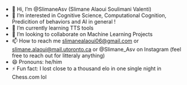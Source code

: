 - 👋 Hi, I’m @SlimaneAsv (Slimane Alaoui Soulimani Valenti)
- 👀 I’m interested in Cognitive Science, Computational Cognition, Predicition of behaviors and AI in general !
- 🌱 I’m currently learning TTS tools
- 💞️ I’m looking to collaborate on Machine Learning Projects
- 📫 How to reach me slimanealaoui06@gmail.com or slimane.alaoui@mail.utoronto.ca or @Slimane_Asv on Instagram (feel free to reach out for litteraly anything)
- 😄 Pronouns: he/him
- ⚡ Fun fact: I lost close to a thousand elo in one single night in Chess.com lol

<!---
SlimaneAsv/SlimaneAsv is a ✨ special ✨ repository because its `README.md` (this file) appears on your GitHub profile.
You can click the Preview link to take a look at your changes.
--->
